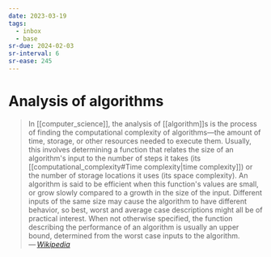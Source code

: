 ```yaml
---
date: 2023-03-19
tags:
  - inbox
  - base
sr-due: 2024-02-03
sr-interval: 6
sr-ease: 245
---
```

# Analysis of algorithms

> In [[computer_science]], the analysis of [[algorithm]]s is the process of
> finding the computational complexity of algorithms—the amount of time,
> storage, or other resources needed to execute them. Usually, this involves
> determining a function that relates the size of an algorithm's input to the
> number of steps it takes (its [[computational_complexity#Time complexity|time
> complexity]]) or the number of storage locations it uses (its space
> complexity). An algorithm is said to be efficient when this function's values
> are small, or grow slowly compared to a growth in the size of the input.
> Different inputs of the same size may cause the algorithm to have different
> behavior, so best, worst and average case descriptions might all be of
> practical interest. When not otherwise specified, the function describing the
> performance of an algorithm is usually an upper bound, determined from the
> worst case inputs to the algorithm.\
> — <cite>[Wikipedia](https://en.wikipedia.org/wiki/Analysis_of_algorithms)</cite>
